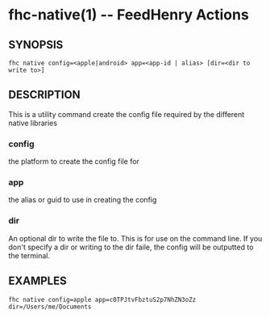 fhc-native(1) -- FeedHenry Actions
===============================
## SYNOPSIS

    fhc native config=<apple|android> app=<app-id | alias> [dir=<dir to write to>]

## DESCRIPTION

This is a utility command create the config file required by the different native libraries

### config

the platform to create the config file for

### app

the alias or guid to use in creating the config

### dir

An optional dir to write the file to. This is for use on the command line. If you don't specify a dir
or writing to the dir faile, the config will be outputted to the terminal.


## EXAMPLES
    fhc native config=apple app=c0TPJtvFbztuS2p7NhZN3oZz dir=/Users/me/Documents



